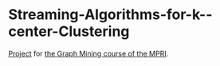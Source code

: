 # Streaming-Algorithms-for-k--center-Clustering
[Project](https://26ed92b2-a-62cb3a1a-s-sites.googlegroups.com/site/maurosozio/TextProjectMPRI19.pdf?attachauth=ANoY7cq9JMuj1rvn3WJEFO7zAxwMLtHU9STWxaoBlaJOdeaH3Ntw5I6OU5tYIbyFDPGbBN_y7ujad0sBGIpSEr6XkVjLEauQEgOd0D3ltbMYg17y2ocK9JjtcFp95oLHvA0kFbLx5SZYfh5th4ZR4Oil5AinT0eyHAcxUVE12BxrWB6uCizrK2dxLBmfd8a0X4VQEkkXy7B6EsjOQkw2MSb32mpnfgpbzg%3D%3D&attredirects=0) for [the Graph Mining course of the MPRI](https://wikimpri.dptinfo.ens-cachan.fr/doku.php?id=cours:c-2-29-2).
